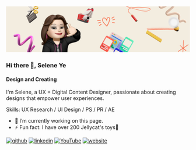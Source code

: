 ![Design and Creating](https://github.com/SELENEPUYING/Selene-folio/blob/main/banner.png)
### Hi there 👋, Selene Ye
#### Design and Creating


I'm Selene, a UX + Digital Content Designer, passionate about creating designs that empower user experiences. 

Skills: UX Research / UI Design / PS / PR / AE

- 🔭 I’m currently working on this page. 
- ⚡ Fun fact: I have over 200 Jellycat's toys🤣 


[<img src='https://cdn.jsdelivr.net/npm/simple-icons@3.0.1/icons/github.svg' alt='github' height='40'>](https://github.com/SELENEPUYING)  [<img src='https://cdn.jsdelivr.net/npm/simple-icons@3.0.1/icons/linkedin.svg' alt='linkedin' height='40'>](https://www.linkedin.com/in/https://www.linkedin.com/in/seleneye//)  [<img src='https://cdn.jsdelivr.net/npm/simple-icons@3.0.1/icons/youtube.svg' alt='YouTube' height='40'>](https://www.youtube.com/channel/www.youtube.com/@puyingye0219.)  [<img src='https://cdn.jsdelivr.net/npm/simple-icons@3.0.1/icons/icloud.svg' alt='website' height='40'>](https://puyingye219.wixsite.com/selene)  

